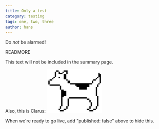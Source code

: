 ```yaml
---
title: Only a test
category: testing
tags: one, two, three
author: hans
---
```


Do _not_ be alarmed!

READMORE

This text will not be included in the summary page.

Also, this is Clarus: ![moof](2014-03-17-test/dogcow.png)

When we're ready to go live, add "published: false" above to hide this.
